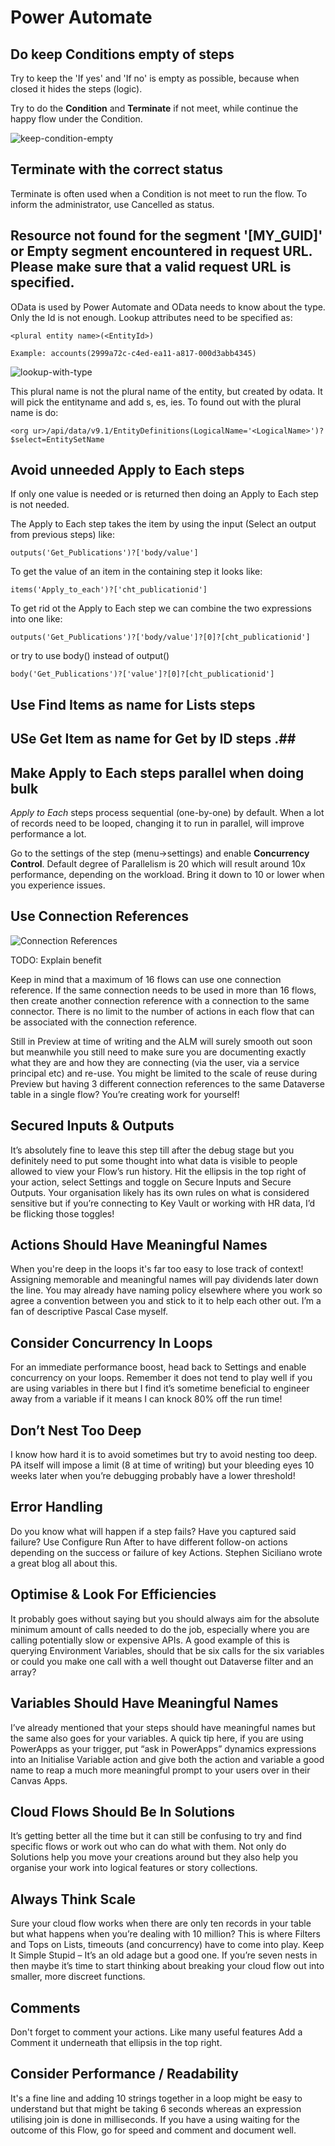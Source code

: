 # Power Automate

## Do keep Conditions empty of steps

Try to keep the 'If yes' and 'If no' is empty as possible, because when closed it hides the steps (logic).

Try to do the **Condition** and **Terminate** if not meet, while continue the happy flow under the Condition.

![keep-condition-empty](/assets/poweratomate-keep-condition-empty.png)

## Terminate with the correct status

Terminate is often used when a Condition is not meet to run the flow. To inform the administrator, use Cancelled as status.

## Resource not found for the segment '[MY_GUID]' or Empty segment encountered in request URL. Please make sure that a valid request URL is specified. ##

OData is used by Power Automate and OData needs to know about the type. Only the Id is not enough. Lookup attributes need to be specified as:
````
<plural entity name>(<EntityId>)

Example: accounts(2999a72c-c4ed-ea11-a817-000d3abb4345)
````

![lookup-with-type](/assets/powerautomate-lookup-with-type.png)

This plural name is not the plural name of the entity, but created by odata. It will pick the entityname and add s, es, ies. To found out with the plural name is do:
````
<org ur>/api/data/v9.1/EntityDefinitions(LogicalName='<LogicalName>')?$select=EntitySetName
````

## Avoid unneeded Apply to Each steps ##

If only one value is needed or is returned then doing an Apply to Each step is not needed.

The Apply to Each step takes the item by using the input (Select an output from previous steps) like:
````
outputs('Get_Publications')?['body/value']
````
To get the value of an item in the containing step it looks like:
````
items('Apply_to_each')?['cht_publicationid']
````
To get rid ot the Apply to Each step we can combine the two expressions into one like:
````
outputs('Get_Publications')?['body/value']?[0]?[cht_publicationid']
````
or try to use body() instead of output()
````
body('Get_Publications')?['value']?[0]?[cht_publicationid']
````

## Use Find Items as name for Lists steps ##

## USe Get Item as name for Get by ID steps .##

## Make Apply to Each steps parallel when doing bulk ##

*Apply to Each* steps process sequential (one-by-one) by default. When a lot of records need to be looped, changing it to run in parallel, will improve performance a lot.

Go to the settings of the step (menu->settings) and enable **Concurrency Control**. Default degree of Parallelism is 20 which will result around 10x performance, depending on the workload. Bring it down to 10 or lower when you experience issues.

## Use Connection References ##

![Connection References](/assets/powerautomate-connection-references.png)

TODO: Explain benefit

Keep in mind that a maximum of 16 flows can use one connection reference. If the same connection needs to be used in more than 16 flows, then create another connection reference with a connection to the same connector. There is no limit to the number of actions in each flow that can be associated with the connection reference.


Still in Preview at time of writing and the ALM will surely smooth out soon but meanwhile you still need to make sure you are documenting exactly what they are and how they are connecting (via the user, via a service principal etc) and re-use.  You might be limited to the scale of reuse during Preview but having 3 different connection references to the same Dataverse table in a single flow? You’re creating work for yourself!

## Secured Inputs & Outputs ##
It’s absolutely fine to leave this step till after the debug stage but you definitely need to put some thought into what data is visible to people allowed to view your Flow’s run history. Hit the ellipsis in the top right of your action, select Settings and toggle on Secure Inputs and Secure Outputs. Your organisation likely has its own rules on what is considered sensitive but if you’re connecting to Key Vault or working with HR data, I’d be flicking those toggles!

## Actions Should Have Meaningful Names ##
When you're deep in the loops it's far too easy to lose track of context! Assigning memorable and meaningful names will pay dividends later down the line. You may already have naming policy elsewhere where you work so agree a convention between you and stick to it to help each other out. I’m a fan of descriptive Pascal Case myself.

## Consider Concurrency In Loops ##
For an immediate performance boost, head back to Settings and enable concurrency on your loops. Remember it does not tend to play well if you are using variables in there but I find it’s sometime beneficial to engineer away from a variable if it means I can knock 80% off the run time!

## Don’t Nest Too Deep ##
I know how hard it is to avoid sometimes but try to avoid nesting too deep. PA itself will impose a limit (8 at time of writing) but your bleeding eyes 10 weeks later when you’re debugging probably have a lower threshold!

## Error Handling ##
Do you know what will happen if a step fails? Have you captured said failure? Use Configure Run After to have different follow-on actions depending on the success or failure of key Actions. Stephen Siciliano wrote a great blog all about this.

## Optimise & Look For Efficiencies ##
It probably goes without saying but you should always aim for the absolute minimum amount of calls needed to do the job, especially where you are calling potentially slow or expensive APIs. A good example of this is querying Environment Variables, should that be six calls for the six variables or could you make one call with a well thought out Dataverse filter and an array?

## Variables Should Have Meaningful Names ##
I’ve already mentioned that your steps should have meaningful names but the same also goes for your variables. A quick tip here, if you are using PowerApps as your trigger, put “ask in PowerApps” dynamics expressions into an Initialise Variable action and give both the action and variable a good name to reap a much more meaningful prompt to your users over in their Canvas Apps.

## Cloud Flows Should Be In Solutions ##
It’s getting better all the time but it can still be confusing to try and find specific flows or work out who can do what with them. Not only do Solutions help you move your creations around but they also help you organise your work into logical features or story collections.

## Always Think Scale ##
Sure your cloud flow works when there are only ten records in your table but what happens when you’re dealing with 10 million? This is where Filters and Tops on Lists, timeouts (and concurrency) have to come into play.
Keep It Simple Stupid – It’s an old adage but a good one. If you’re seven nests in then maybe it’s time to start thinking about breaking your cloud flow out into smaller, more discreet functions.

## Comments ##
Don't forget to comment your actions. Like many useful features Add a Comment it underneath that ellipsis in the top right.

## Consider Performance / Readability ##
It's a fine line and adding 10 strings together in a loop might be easy to understand but that might be taking 6 seconds whereas an expression utilising join is done in milliseconds. If you have a using waiting for the outcome of this Flow, go for speed and comment and document well.
